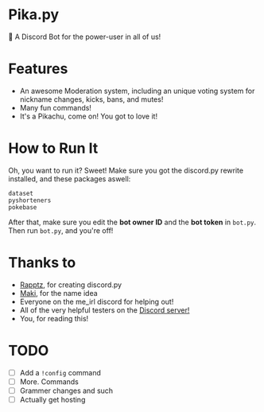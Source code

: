 # Pika.py
🤖 A Discord Bot for the power-user in all of us!

# Features
* An awesome Moderation system, including an unique voting system for nickname changes, kicks, bans, and mutes!
* Many fun commands!
* It's a Pikachu, come on! You got to love it!

# How to Run It
Oh, you want to run it? Sweet!
Make sure you got the discord.py rewrite installed, and these packages aswell:
```
dataset
pyshorteners
pokebase
```
After that, make sure you edit the **bot owner ID** and the **bot token** in ``bot.py``.
Then run ``bot.py``, and you're off!

# Thanks to
* [Rapptz](https://github.com/Rapptz), for creating discord.py
* [Maki](https://maki.cat), for the name idea
* Everyone on the me_irl discord for helping out!
* All of the very helpful testers on the [Discord server!](https://discord.gg/8vFPUhV)
* You, for reading this!

# TODO
- [ ] Add a ``!config`` command
- [ ] More. Commands
- [ ] Grammer changes and such
- [ ] Actually get hosting
